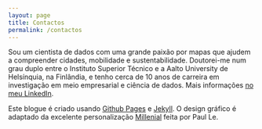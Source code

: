 ```yaml
---
layout: page
title: Contactos
permalink: /contactos
---
```


Sou um cientista de dados com uma grande paixão por mapas que ajudem a compreender cidades, mobilidade e sustentabilidade. Doutorei-me num grau duplo entre o Instituto Superior Técnico e a Aalto University de Helsínquia, na Finlândia, e tenho cerca de 10 anos de carreira em investigação em meio empresarial e ciência de dados. Mais informações [no meu LinkedIn](https://www.linkedin.com/in/miguelbalmeida/).

Este blogue é criado usando [Github Pages](https://pages.github.com/) e [Jekyll](https://jekyllrb.com/). O design gráfico é adaptado da excelente personalização [Millenial](https://jekyllthemes.io/theme/millennial) feita por Paul Le.